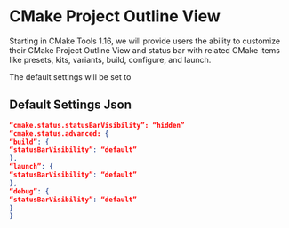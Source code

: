 # CMake Project Outline View

Starting in CMake Tools 1.16, we will provide users the ability to customize their CMake Project Outline View and status bar with related CMake items like presets, kits, variants, build, configure, and launch.

The default settings will be set to
## Default Settings Json
```json
“cmake.status.statusBarVisibility”: “hidden” 
“cmake.status.advanced: { 
“build”: { 
“statusBarVisibility”: “default” 
}, 
“launch”: { 
“statusBarVisibility”: “default” 
}, 
“debug”: { 
“statusBarVisibility”: “default” 
} 
}
```
